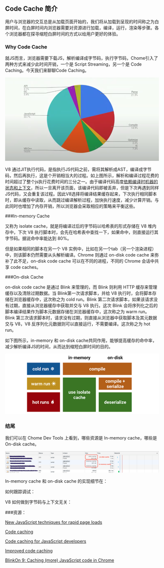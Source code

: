 ## Code Cache 简介

用户与浏览器的交互总是从加载页面开始的，我们将从加载到呈现的时间称之为白屏时间，在白屏时间内浏览器需要对资源进行加载，编译，运行，渲染等步骤。各个浏览器都在探寻缩短白屏时间的方式以给用户更好的体验。

### Why Code Cache

就JS而言，浏览器需要下载JS，解析编译成字节码，执行字节码，Chome引入了两种方式来减少此时间开销，一个是 Script Streaming，另一个是 Code Caching。今天我们来聊聊Code Caching。

![time of js execution](./time_of_js_execution.png)

V8 通过JIT执行代码，是指执行JS代码之前，需将其解析成AST，编译成字节码，然后再执行，这是个开销相当大的过程。如上图所示，解析和编译过程花费的时间超过了整个js执行花费时间的三分之一。由于编译代码高度[依赖编译时机器的状态和上下文]()，所以一旦离开该页面，该编译代码即被丢弃，但是下次再遇到同样JS代码，又会重复该过程。因此V8选择将编译结果缓存起来，下次执行相同脚本时，即从缓存中读取，从而跳过编译解析过程，加快执行速度，减少计算开销。与此同时也增加了内存开销，所以浏览器会采取相应的策略来平衡这些。

###In-memory Cache

又称为 isolate cache，就是将编译过后的字节码以哈希表的形式存储在 V8 堆内存中，下次 V8 执行脚本时，会先在哈希表中查找一下，如果命中，则直接运行其字节码。据说命中率能达到 80%。

但是如果相同的脚本在另一个 V8 实例中，比如在另一个tab（另一个渲染进程）中，则该脚本仍然需要从头解析编译。Chrome 则通过 on-disk code cache 来弥补了此不足，on-disk code cache 可以在不同的进程，不同的 Chrome 会话中共享 code caches。

###On-disk Cache

on-disk code cache 是通过 Blink 来管理的，而 Blink 则利用 HTTP 缓存来管理缓存以及清除过期数据。当 Blink第一次请求脚本，并给 V8 执行时，会将脚本存储在浏览器缓存中，这次称之为 cold run。Blink 第二次请求脚本，如果该请求没有过期，直接从浏览器缓存中获取并交与 V8 执行。这次 Blink 会将序列化之后的脚本编译结果作为脚本元数据存储在浏览器缓存中，这次称之为 warm run。Blink 第三次请求脚本时，请求没有过期，则直接从浏览器中获取脚本及其元数据交与 V8，V8 反序列化元数据则可以直接运行，不需要编译。这次称之为 hot run。

如下图所示，in-memory 和 on-disk cache共同作用，能够提高缓存的命中率，减少解析编译JS的时间，从而达到缩短白屏时间的目的。

![on-desk code cache summary](./code_cache_summary.png)



### 结尾

我们可以在 Chome Dev Tools 上看到，哪些资源是 In-memory cache，哪些是 On-disk cache。

![cache sample](./cache-sample.png)

In-memory cache 和 on-disk cache 的实现细节在：

如何跟踪调试：

V8 如何做到字节码与上下文无关：



###资源：

[New JavaScript techniques for rapid page loads](https://blog.chromium.org/2015/03/new-javascript-techniques-for-rapid.html)

[Code caching](https://v8.dev/blog/code-caching)

[Code caching for JavaScript developers](https://v8.dev/blog/code-caching-for-devs)

[Improved code caching](https://v8.dev/blog/improved-code-caching)

[BlinkOn 9: Caching (more) JavaScript code in Chrome](https://www.youtube.com/watch?v=YqHOUy2rYZ8)





